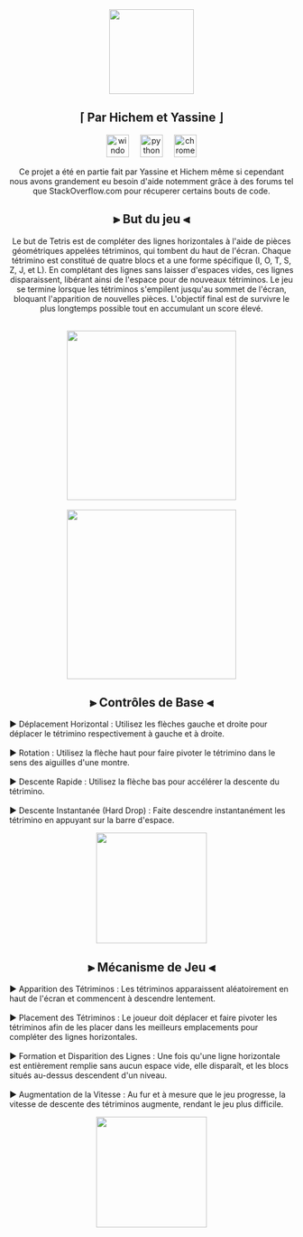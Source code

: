 <div align="center">
  <img height="150" src="https://image.noelshack.com/fichiers/2024/22/7/1717322392-628a738ebc2ec7ad957f4072.png"  />
</div>

<h2 align="center">⌈ Par Hichem et Yassine ⌋</h2>

<div align="center">
  <img src="https://cdn.jsdelivr.net/gh/devicons/devicon/icons/windows8/windows8-original.svg" height="40" alt="windows8 logo"  />
  <img width="12" />
  <img src="https://cdn.jsdelivr.net/gh/devicons/devicon/icons/python/python-original.svg" height="40" alt="python logo"  />
  <img width="12" />
  <img src="https://cdn.jsdelivr.net/gh/devicons/devicon/icons/chrome/chrome-original.svg" height="40" alt="chrome logo"  />
</div>

<p align="center">Ce projet a été en partie fait par Yassine et Hichem même si cependant nous avons grandement eu besoin d'aide notemment grâce à des forums tel que StackOverflow.com pour récuperer certains bouts de code.</p>

<h2 align="center">⫸ But du jeu ⫷</h2>

<p align="center">Le but de Tetris est de compléter des lignes horizontales à l'aide de pièces géométriques appelées tétriminos, qui tombent du haut de l'écran. Chaque tétrimino est constitué de quatre blocs et a une forme spécifique (I, O, T, S, Z, J, et L). En complétant des lignes sans laisser d'espaces vides, ces lignes disparaissent, libérant ainsi de l'espace pour de nouveaux tétriminos. Le jeu se termine lorsque les tétriminos s'empilent jusqu'au sommet de l'écran, bloquant l'apparition de nouvelles pièces. L'objectif final est de survivre le plus longtemps possible tout en accumulant un score élevé.</p>

<br clear="both">

<div align="center">
  <img height="300" src="https://image.noelshack.com/fichiers/2024/22/7/1717323433-capture.png"  />
</div>

<br clear="both">

<div align="center">
  <img height="300" src="https://image.noelshack.com/fichiers/2024/22/7/1717323505-capturegameover.png"  />
</div>

<h2 align="center">⫸ Contrôles de Base ⫷</h2>

<p align="left">▶ Déplacement Horizontal : Utilisez les flèches gauche et droite pour déplacer le tétrimino respectivement à gauche et à droite.<br><br>▶ Rotation : Utilisez la flèche haut pour faire pivoter le tétrimino dans le sens des aiguilles d'une montre.<br><br>▶ Descente Rapide : Utilisez la flèche bas pour accélérer la descente du tétrimino.<br><br>▶ Descente Instantanée (Hard Drop) : Faite descendre instantanément les tétrimino en appuyant sur la barre d'espace.</p>

<div align="center">
  <img height="196" src="https://png.pngtree.com/png-clipart/20230908/ourmid/pngtree-3d-arrow-keyboard-png-image_10021798.png"  />
</div>

<h2 align="center">⫸ Mécanisme de Jeu ⫷</h2>

<p align="left">▶ Apparition des Tétriminos : Les tétriminos apparaissent aléatoirement en haut de l'écran et commencent à descendre lentement.<br><br>▶ Placement des Tétriminos : Le joueur doit déplacer et faire pivoter les tétriminos afin de les placer dans les meilleurs emplacements pour compléter des lignes horizontales.<br><br>▶ Formation et Disparition des Lignes : Une fois qu'une ligne horizontale est entièrement remplie sans aucun espace vide, elle disparaît, et les blocs situés au-dessus descendent d'un niveau.<br><br>▶ Augmentation de la Vitesse : Au fur et à mesure que le jeu progresse, la vitesse de descente des tétriminos augmente, rendant le jeu plus difficile.</p>

<div align="center">
  <img height="196" src="https://upload.wikimedia.org/wikipedia/commons/thumb/5/50/All_5_free_tetrominoes.svg/1200px-All_5_free_tetrominoes.svg.png"  />
</div>
